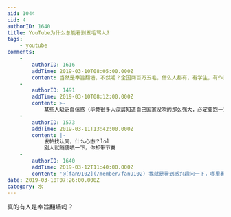 ```yaml
---
aid: 1044
cid: 4
authorID: 1640
title: YouTube为什么总能看到五毛骂人?
tags:
    - youtube
comments:
    -
        authorID: 1616
        addTime: 2019-03-10T08:05:00.000Z
        content: 当然是奉旨翻墙，不然呢？全国两百万五毛，什么人都有，有学生，有作家，还有监狱的犯人。
    -
        authorID: 1491
        addTime: 2019-03-10T08:12:00.000Z
        content: >-
            某些人缺乏自信感（毕竟很多人深层知道自己国家没吹的那么强大，必定要抱一抱不存在的靠山来获得那么一点点安全感。有人打破自己的幻想一定要无能狂怒一下。
    -
        authorID: 1573
        addTime: 2019-03-11T13:42:00.000Z
        content: |-
            发帖找认同，什么心态？lol  
            别人就随便喷一下，你却带节奏
    -
        authorID: 1640
        addTime: 2019-03-12T11:40:00.000Z
        content: '@[fan9102](/member/fan9102) 我就是看到感兴趣问一下，哪里看到我带节奏了？'
date: 2019-03-10T07:26:00.000Z
category: 水
---
```


真的有人是奉旨翻墙吗？
